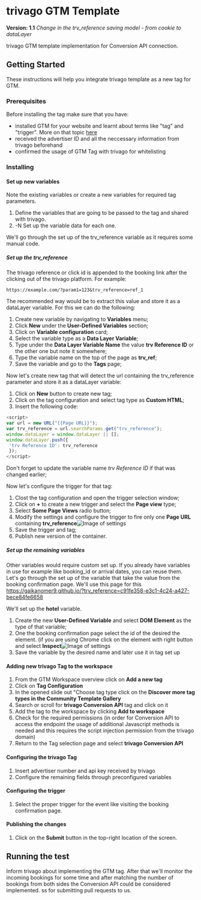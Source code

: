 # trivago GTM Template

**Version: 1.1** *Change in the trv_reference saving model - from cookie to dataLayer*

trivago GTM template implementation for Conversion API connection.

## Getting Started

These instructions will help you integrate trivago template as a new tag for GTM.

### Prerequisites

Before installing the tag make sure that you have:

* installed GTM for your website and learnt about terms like "tag" and "trigger". More on that topic [here](https://tagmanager.google.com/#/home)
* received the advertiser ID and all the neccessary information from trivago beforehand
* confirmed the usage of GTM Tag with trivago for whitelisting

### Installing

#### Set up new variables

Note the existing variables or create a new variables for required tag parameters.

1. Define the variables that are going to be passed to the tag and shared with trivago.
2. -N Set up the variable data for each one.

We'll go through the set up of the trv_reference variable as it requires some manual code.

##### Set up the trv_reference

The trivago reference or click id is appended to the booking link after the clicking out of the trivago platform. For example:
```
https://example.com/?param1=123&trv_reference=ref_1
```
The recommended way would be to extract this value and store it as a dataLayer variable. For this we can do the following:

1. Create new variable by navigating to **Variables** menu;
2. Click **New** under the **User-Defined Variables** section;
3. Click on **Variable configuration** card;
4. Select the variable type as a **Data Layer Variable**;
5. Type under the **Data Layer Variable Name** the value **trv Reference ID** or the other one but note it somewhere;
6. Type the variable name on the top of the page as **trv_ref**;
7. Save the variable and go to the **Tags** page;

Now let's create new tag that will detect the url containing the trv_reference parameter and store it as a dataLayer variable:

1. Click on **New** button to create new tag;
2. Click on the tag configuration and select tag type as **Custom HTML**;
3. Insert the following code:
```javascript
<script>
var url = new URL("{{Page URL}}");
var trv_reference = url.searchParams.get("trv_reference");
window.dataLayer = window.dataLayer || [];
window.dataLayer.push({
 'trv Reference ID': trv_reference
 });  
</script>
```
Don't forget to update the variable name *trv Reference ID* if that was changed earlier;

Now let's configure the trigger for that tag:
1. Clost the tag configuration and open the trigger selection window;
2. Click on **+** to create a new trigger and select the **Page view** type;
3. Select **Some Page Views** radio button;
4. Modify the settings and configure the trigger to fire only one **Page URL** containing **trv_reference**![Image of settings](https://raw.githubusercontent.com/Gaikanomer9/trivago_scripts/master/settings.png)
5. Save the trigger and tag;
6. Publish new version of the container.

##### Set up the remaining variables

Other variables would require custom set up. If you already have variables in use for example like booking_id or arrival dates, you can reuse them. 
Let's go through the set up of the variable that take the value from the booking confirmation page. We'll use this page for this https://gaikanomer9.github.io/?trv_reference=c91fe358-e3c1-4c24-a427-bece84fe6658

We'll set up the **hotel** variable.

1. Create the new **User-Defined Variable** and select **DOM Element** as the type of that variable;
2. One the booking confirmation page select the id of the desired the element. (if you are using Chrome click on the element with right button and select **Inspect**![Image of settings](https://raw.githubusercontent.com/Gaikanomer9/trivago_scripts/master/id.png)
3. Save the variable by the desired name and later use it in tag set up


#### Adding new trivago Tag to the workspace

1. From the GTM Workspace overview click on **Add a new tag**
2. Click on **Tag Configuration**
3. In the opened slide out "Choose tag type click on the **Discover more tag types in the Community Template Gallery**
4. Search or scroll for **trivago Conversion API** tag and click on it
5. Add the tag to the workspace by clicking **Add to workspace**
6. Check for the required permissions (in order for Conversion API to access the endpoint the usage of additional Javascript methods is needed and this requires the script injection permission from the trivago domain)
7. Return to the Tag selection page and select **trivago Conversion API**

#### Configuring the trivago Tag

1. Insert advertiser number and api key received by trivago
2. Configure the remaining fields through preconfigured variables

#### Configuring the trigger

1. Select the proper trigger for the event like visiting the booking confirmation page.

#### Publishing the changes

1. Click on the **Submit** button in the top-right location of the screen.

## Running the test

Inform trivago about implementing the GTM tag. After that we'll monitor the incoming bookings for some time and after matching the number of bookings from both sides the Conversion API could be considered implemented.
ss for submitting pull requests to us.
